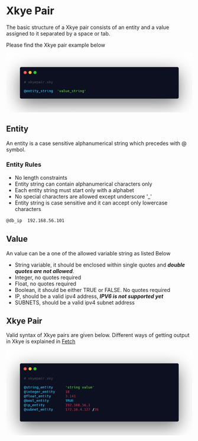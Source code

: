 # Xkye Pair

The basic structure of a Xkye pair consists of an entity and a value assigned to it separated by a space or tab.

Please find the Xkye pair example below

![Xkye Pair](../images/xkyepair.png)

## Entity
An entity is a case sensitive alphanumerical string which precedes with @ symbol.

### Entity Rules

- No length constraints
- Entity string can contain alphanumerical characters only
- Each entity string must start only with a alphabet
- No special characters are allowed except underscore '_'
- Entity string is case sensitive and it can accept only lowercase characters

```sh
@db_ip  192.168.56.101
```

## Value
An value can be a one of the allowed variable string as listed Below

- String variable, it should be enclosed within single quotes and ***double quotes are not allowed***.
- Integer, no quotes required
- Float, no quotes required
- Boolean, it should be either TRUE or FALSE. No quotes required
- IP, should be a valid ipv4 address, ***IPV6 is not supported yet***
- SUBNETS, should be a valid ipv4 subnet address


## Xkye Pair

Valid syntax of Xkye pairs are given below. Different ways of getting output in Xkye is explained in [Fetch](doc/Fetch.md)

![Valid Xkye Pair](../images/validxkyepair.png)
